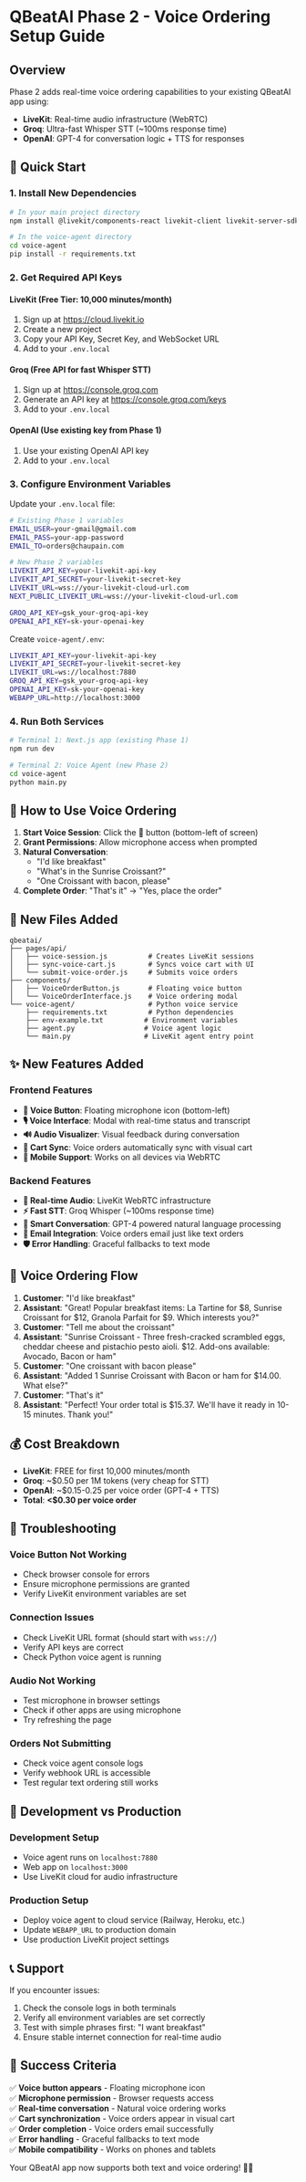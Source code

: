 # QBeatAI Phase 2 - Voice Ordering Setup Guide

## Overview

Phase 2 adds real-time voice ordering capabilities to your existing QBeatAI app using:
- **LiveKit**: Real-time audio infrastructure (WebRTC)
- **Groq**: Ultra-fast Whisper STT (~100ms response time)
- **OpenAI**: GPT-4 for conversation logic + TTS for responses

## 🚀 Quick Start

### 1. Install New Dependencies

```bash
# In your main project directory
npm install @livekit/components-react livekit-client livekit-server-sdk

# In the voice-agent directory
cd voice-agent
pip install -r requirements.txt
```

### 2. Get Required API Keys

#### LiveKit (Free Tier: 10,000 minutes/month)
1. Sign up at https://cloud.livekit.io
2. Create a new project
3. Copy your API Key, Secret Key, and WebSocket URL
4. Add to your `.env.local`

#### Groq (Free API for fast Whisper STT)
1. Sign up at https://console.groq.com
2. Generate an API key at https://console.groq.com/keys
3. Add to your `.env.local`

#### OpenAI (Use existing key from Phase 1)
1. Use your existing OpenAI API key
2. Add to your `.env.local`

### 3. Configure Environment Variables

Update your `.env.local` file:
```bash
# Existing Phase 1 variables
EMAIL_USER=your-gmail@gmail.com
EMAIL_PASS=your-app-password
EMAIL_TO=orders@chaupain.com

# New Phase 2 variables
LIVEKIT_API_KEY=your-livekit-api-key
LIVEKIT_API_SECRET=your-livekit-secret-key
LIVEKIT_URL=wss://your-livekit-cloud-url.com
NEXT_PUBLIC_LIVEKIT_URL=wss://your-livekit-cloud-url.com

GROQ_API_KEY=gsk_your-groq-api-key
OPENAI_API_KEY=sk-your-openai-key
```

Create `voice-agent/.env`:
```bash
LIVEKIT_API_KEY=your-livekit-api-key
LIVEKIT_API_SECRET=your-livekit-secret-key
LIVEKIT_URL=ws://localhost:7880
GROQ_API_KEY=gsk_your-groq-api-key
OPENAI_API_KEY=sk-your-openai-key
WEBAPP_URL=http://localhost:3000
```

### 4. Run Both Services

```bash
# Terminal 1: Next.js app (existing Phase 1)
npm run dev

# Terminal 2: Voice Agent (new Phase 2)
cd voice-agent
python main.py
```

## 🎤 How to Use Voice Ordering

1. **Start Voice Session**: Click the 🎤 button (bottom-left of screen)
2. **Grant Permissions**: Allow microphone access when prompted
3. **Natural Conversation**: 
   - "I'd like breakfast"
   - "What's in the Sunrise Croissant?"
   - "One Croissant with bacon, please"
4. **Complete Order**: "That's it" → "Yes, place the order"

## 📁 New Files Added

```
qbeatai/
├── pages/api/
│   ├── voice-session.js          # Creates LiveKit sessions
│   ├── sync-voice-cart.js        # Syncs voice cart with UI
│   └── submit-voice-order.js     # Submits voice orders
├── components/
│   ├── VoiceOrderButton.js       # Floating voice button
│   └── VoiceOrderInterface.js    # Voice ordering modal
└── voice-agent/                  # Python voice service
    ├── requirements.txt          # Python dependencies
    ├── env-example.txt          # Environment variables
    ├── agent.py                 # Voice agent logic
    └── main.py                  # LiveKit agent entry point
```

## ✨ New Features Added

### Frontend Features
- **🎤 Voice Button**: Floating microphone icon (bottom-left)
- **🎙️ Voice Interface**: Modal with real-time status and transcript
- **🔊 Audio Visualizer**: Visual feedback during conversation
- **🔄 Cart Sync**: Voice orders automatically sync with visual cart
- **📱 Mobile Support**: Works on all devices via WebRTC

### Backend Features
- **🚀 Real-time Audio**: LiveKit WebRTC infrastructure
- **⚡ Fast STT**: Groq Whisper (~100ms response time)
- **🧠 Smart Conversation**: GPT-4 powered natural language processing
- **📧 Email Integration**: Voice orders email just like text orders
- **🛡️ Error Handling**: Graceful fallbacks to text mode

## 🎯 Voice Ordering Flow

1. **Customer**: "I'd like breakfast"
2. **Assistant**: "Great! Popular breakfast items: La Tartine for $8, Sunrise Croissant for $12, Granola Parfait for $9. Which interests you?"
3. **Customer**: "Tell me about the croissant"
4. **Assistant**: "Sunrise Croissant - Three fresh-cracked scrambled eggs, cheddar cheese and pistachio pesto aioli. $12. Add-ons available: Avocado, Bacon or ham"
5. **Customer**: "One croissant with bacon please"
6. **Assistant**: "Added 1 Sunrise Croissant with Bacon or ham for $14.00. What else?"
7. **Customer**: "That's it"
8. **Assistant**: "Perfect! Your order total is $15.37. We'll have it ready in 10-15 minutes. Thank you!"

## 💰 Cost Breakdown

- **LiveKit**: FREE for first 10,000 minutes/month
- **Groq**: ~$0.50 per 1M tokens (very cheap for STT)
- **OpenAI**: ~$0.15-0.25 per voice order (GPT-4 + TTS)
- **Total**: **<$0.30 per voice order**

## 🔧 Troubleshooting

### Voice Button Not Working
- Check browser console for errors
- Ensure microphone permissions are granted
- Verify LiveKit environment variables are set

### Connection Issues
- Check LiveKit URL format (should start with `wss://`)
- Verify API keys are correct
- Check Python voice agent is running

### Audio Not Working
- Test microphone in browser settings
- Check if other apps are using microphone
- Try refreshing the page

### Orders Not Submitting
- Check voice agent console logs
- Verify webhook URL is accessible
- Test regular text ordering still works

## 🔄 Development vs Production

### Development Setup
- Voice agent runs on `localhost:7880`
- Web app on `localhost:3000`
- Use LiveKit cloud for audio infrastructure

### Production Setup
- Deploy voice agent to cloud service (Railway, Heroku, etc.)
- Update `WEBAPP_URL` to production domain
- Use production LiveKit project settings

## 📞 Support

If you encounter issues:
1. Check the console logs in both terminals
2. Verify all environment variables are set correctly
3. Test with simple phrases first: "I want breakfast"
4. Ensure stable internet connection for real-time audio

## 🎉 Success Criteria

✅ **Voice button appears** - Floating microphone icon  
✅ **Microphone permission** - Browser requests access  
✅ **Real-time conversation** - Natural voice ordering works  
✅ **Cart synchronization** - Voice orders appear in visual cart  
✅ **Order completion** - Voice orders email successfully  
✅ **Error handling** - Graceful fallbacks to text mode  
✅ **Mobile compatibility** - Works on phones and tablets  

Your QBeatAI app now supports both text and voice ordering! 🎤🥖
